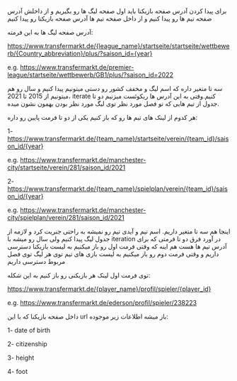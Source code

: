 برای پیدا کردن آدرس صفحه بازیکنا باید اول صفحه لیگ ها رو بگیریم و از داخلش آدرس صفحه تیم ها رو پیدا کنیم و از داخل صفحه تیم ها آدرس صفحه بازیکنا رو پیدا کنیم

آدرس صفحه لیگ ها به این فرمته:

https://www.transfermarkt.de/{league_name}/startseite/startseite/wettbewerb/{Country_abbreviation}/plus/?saison_id={year}

e.g. https://www.transfermarkt.de/premier-league/startseite/wettbewerb/GB1/plus/?saison_id=2022

سه تا متغیر داره که اسم لیگ و مخفف کشور رو دستی میتونیم پیدا کنیم و سال رو هم میتونیم از 2015 تا 2021، iterate کنیم.وقتی به این آدرس ها ریکوئست میزنیم دو تا جدول از تیم هایی که تو فصل مورد نظر توی لیگ مورد نظر بودن بهمون نشون میده.

هر کدوم از لینک های تیم ها رو که باز کنیم یکی از دو تا فرمت پایین رو داره:

1- https://www.transfermarkt.de/{team_name}/startseite/verein/{team_id}/saison_id/{year}

e.g. https://www.transfermarkt.de/manchester-city/startseite/verein/281/saison_id/2021

2- https://www.transfermarkt.de/{team_name}/spielplan/verein/{team_id}/saison_id/{year}

e.g. https://www.transfermarkt.de/manchester-city/spielplan/verein/281/saison_id/2021

اینجا هم سه تا متغیر داریم. اسم تیم و آیدی تیم رو نمیشه به راحتی جنریت کرد و لازمه از جدول لیگ پیدا کنیم ولی سال رو میشه با iteration در آورد
فرق دو تا فرمتی که برای آدرس تیم ها هست هم اینه که وقتی فرمت اول رو باز میکنیم به لیست بازیکنا دسترسی داریم و وقتی فرمت دوم رو باز میکنیم به لیست بازی های تیم توی هر لیگ توی فصل مربوط دسترسی داریم

توی فرمت اول لینک هر بازیکنی رو باز کنیم به این شکله:

https://www.transfermarkt.de/{player_name}/profil/spieler/{player_id}

e.g. https://www.transfermarkt.de/ederson/profil/spieler/238223

داخل صفحه بازیکنا که با این url باز میشه اطلاعات زیر موجوده:

1- date of birth

2- citizenship

3- height

4- foot
